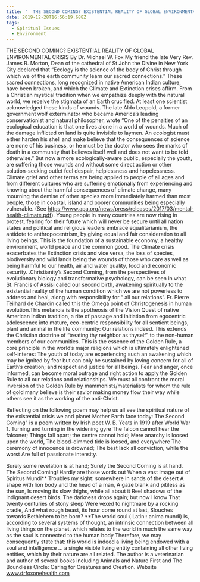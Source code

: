 ```yaml
---
title: '  THE SECOND COMING? EXISTENTIAL REALITY OF GLOBAL ENVIRONMENTAL CRISIS '
date: 2019-12-28T16:56:19.688Z
tags:
  - Spiritual Issues
  - Environment
---
```


  THE SECOND COMING? EXISTENTIAL REALITY OF GLOBAL ENVIRONMENTAL CRISIS 
                                                       By Dr. Michael W. Fox
My friend the late Very Rev. James R. Morton, Dean of the cathedral of St John the Divine in New York City declared that “Ecology is the science of the body of Christ through which we of the earth community learn our sacred connections.”
These sacred connections, long recognized in native American Indian culture, have been broken, and which the Climate and Extinction crises affirm. From a Christian mystical tradition when we empathize deeply with the natural world, we receive the stigmata of an Earth crucified.
At least one scientist acknowledged these kinds of wounds. The late Aldo Leopold, a former government wolf exterminator who became America’s leading conservationist and natural philosopher, wrote “One of the penalties of an ecological education is that one lives alone in a world of wounds. Much of the damage inflicted on land is quite invisible to laymen. An ecologist must either harden his shell and make believe that the consequences of science are none of his business, or he must be the doctor who sees the marks of death in a community that believes itself well and does not want to be told otherwise.” 
But now a more ecologically-aware public, especially the youth, are suffering those wounds and without some direct action or other solution-seeking outlet feel despair, helplessness and hopelessness. Climate grief and other terms are being applied to people of all ages and from different cultures who are suffering emotionally from experiencing and knowing about the harmful consequences of climate change, many mourning the demise of other species more immediately harmed than most people, those in coastal, island and poorer communities being especially vulnerable. (See https://www.apa.org/news/press/releases/2017/03/mental-health-climate.pdf).
Young people in many countries are now rising in protest, fearing for their future which will never be secure until all nation states and political and religious leaders embrace equalitarianism, the antidote to anthropocentrism, by giving equal and fair consideration to all living beings. This is the foundation of a sustainable economy, a healthy environment, world peace and the common good. The Climate crisis exacerbates the Extinction crisis and vice versa, the loss of species, biodiversity and wild lands being the wounds of those who care as well as being harmful to our health, air and water quality, food and economic security.
 .Christianity’s Second Coming, from the perspectives of evolutionary biology and transformative psychology, can be seen in what St. Francis of Assisi called our second birth, awakening spiritually to the existential reality of the human condition which we are not powerless to address and heal, along with responsibility for “ all our relations”. Fr. Pierre Teilhard de Chardin called this the Omega point of Christogenesis in human evolution.This metanoia is the apotheosis of the Vision Quest of native American Indian tradition, a rite of passage and initiation from egocentric adolescence into mature, eco-centric responsibility for all sentient beings, plant and animal in the life community: Our relations indeed. This extends the Christian doctrine of “treating thy neighbor as thyself” to the non-human members of our communities. This is the essence of the Golden Rule, a core principle in the world’s major religions which is ultimately enlightened self-interest 
 The youth of today are experiencing such an awakening which may be ignited by fear but can only be sustained by loving concern for all of Earth’s creation; and respect and justice for all beings. Fear and anger, once informed, can become moral outrage and right action to apply the Golden Rule to all our relations and relationships. We must all confront the moral inversion of the Golden Rule by mammonists/materialists for whom the rule of gold many believe is their savior making money flow their way while others see it as the working of the anti-Christ.
 
Reflecting on the following poem may help us all see the spiritual nature of the existential crisis we and planet Mother Earth face today: 
 The Second Coming" is a poem written by Irish poet W. B. Yeats in 1919 after World War 1. 
Turning and turning in the widening gyre
The falcon cannot hear the falconer;
Things fall apart; the centre cannot hold;
Mere anarchy is loosed upon the world,
The blood-dimmed tide is loosed, and everywhere
The ceremony of innocence is drowned;
The best lack all conviction, while the worst
Are full of passionate intensity.

Surely some revelation is at hand;
Surely the Second Coming is at hand.
The Second Coming! Hardly are those words out
When a vast image out of Spiritus Mundi**
Troubles my sight: somewhere in sands of the desert
A shape with lion body and the head of a man,
A gaze blank and pitiless as the sun,
Is moving its slow thighs, while all about it
Reel shadows of the indignant desert birds.
The darkness drops again; but now I know
That twenty centuries of stony sleep
Were vexed to nightmare by a rocking cradle,
And what rough beast, its hour come round at last,
Slouches towards Bethlehem to be born?
**The world soul ( Latin:: anima mundi) is, according to several systems of thought, an intrinsic connection between all living things on the planet, which relates to the world in much the same way as the soul  is connected to the human body Therefore, we may consequently state that: this world is indeed a living being endowed with a soul and intelligence ... a single visible living entity containing all other living entities, which by their nature are all related.
The author is a veterinarian and author of several books including Animals and Nature First and The Boundless Circle: Caring for Creatures and Creation. Website www.drfoxonehealth.com
